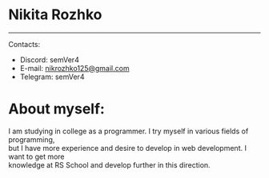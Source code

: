 # Nikita Rozhko

*********
Contacts:
* Discord: semVer4
* E-mail: nikrozhko125@gmail.com
* Telegram: semVer4

About myself: <br>
====
I am studying in college as a programmer. I try myself in various fields of programming, <br>
but I have more experience and desire to develop in web development. I want to get more<br>knowledge at 
RS School and develop further in this direction.